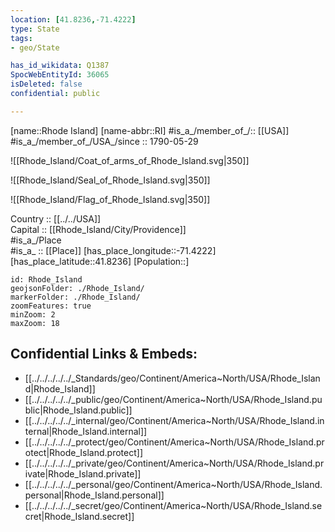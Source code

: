 ```yaml
---
location: [41.8236,-71.4222] 
type: State
tags:
- geo/State

has_id_wikidata: Q1387 
SpocWebEntityId: 36065
isDeleted: false
confidential: public

---
```

[name::Rhode Island] 
[name-abbr::RI] 
#is_a_/member_of_/:: [[USA]]
#is_a_/member_of_/USA_/since :: 1790-05-29  


![[Rhode_Island/Coat_of_arms_of_Rhode_Island.svg|350]] 

![[Rhode_Island/Seal_of_Rhode_Island.svg|350]] 

![[Rhode_Island/Flag_of_Rhode_Island.svg|350]] 


Country :: [[../../USA]]  
Capital :: [[Rhode_Island/City/Providence]]  
#is_a_/Place  
#is_a_ :: [[Place]] 
[has_place_longitude::-71.4222] 
[has_place_latitude::41.8236] 
[Population::] 



```leaflet
id: Rhode_Island
geojsonFolder: ./Rhode_Island/
markerFolder: ./Rhode_Island/
zoomFeatures: true 
minZoom: 2 
maxZoom: 18
```


## Confidential Links & Embeds: 
- [[../../../../../_Standards/geo/Continent/America~North/USA/Rhode_Island|Rhode_Island]] 
- [[../../../../../_public/geo/Continent/America~North/USA/Rhode_Island.public|Rhode_Island.public]] 
- [[../../../../../_internal/geo/Continent/America~North/USA/Rhode_Island.internal|Rhode_Island.internal]] 
- [[../../../../../_protect/geo/Continent/America~North/USA/Rhode_Island.protect|Rhode_Island.protect]] 
- [[../../../../../_private/geo/Continent/America~North/USA/Rhode_Island.private|Rhode_Island.private]] 
- [[../../../../../_personal/geo/Continent/America~North/USA/Rhode_Island.personal|Rhode_Island.personal]] 
- [[../../../../../_secret/geo/Continent/America~North/USA/Rhode_Island.secret|Rhode_Island.secret]] 
